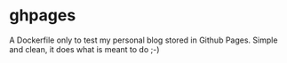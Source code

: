 # ghpages

A Dockerfile only to test my personal blog stored in Github Pages. Simple and clean, it does what is meant to do ;-)


